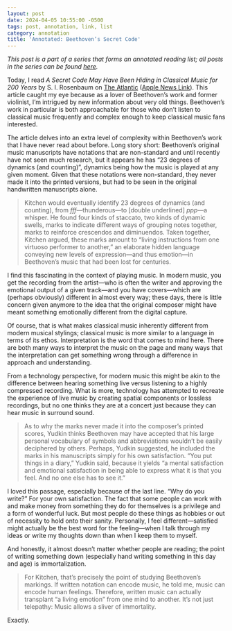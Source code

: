 ```yaml
---
layout: post
date: 2024-04-05 10:55:00 -0500
tags: post, annotation, link, list
category: annotation
title: 'Annotated: Beethoven’s Secret Code'
---
```


*This post is a part of a series that forms an annotated reading list; all posts in the series can be found [here](https://engineeredeloquence.com/annotations).*
	
Today, I read *A Secret Code May Have Been Hiding in Classical Music for 200 Years* by S. I. Rosenbaum on [The Atlantic](https://www.theatlantic.com/science/archive/2024/04/beethoven-code-dynamics-manuscript/677964/) ([Apple News Link](https://apple.news/AE3ubXvaxTJGW7BP6VIdMZQ)). This article caught my eye because as a lover of Beethoven’s work and former violinist, I’m intrigued by new information about very old things. Beethoven’s work in particular is both approachable for those who don’t listen to classical music frequently and complex enough to keep classical music fans interested.

The article delves into an extra level of complexity within Beethoven’s work that I have never read about before. Long story short: Beethoven’s original music manuscripts have notations that are non-standard and until recently have not seen much research, but it appears he has “23 degrees of dynamics (and counting)”, dynamics being how the music is played at any given moment. Given that these notations were non-standard, they never made it into the printed versions, but had to be seen in the original handwritten manuscripts alone.

> Kitchen would eventually identify 23 degrees of dynamics (and counting), from *fff*—thunderous—to [double underlined] *ppp*—a whisper. He found four kinds of staccato, two kinds of dynamic swells, marks to indicate different ways of grouping notes together, marks to reinforce crescendos and diminuendos. Taken together, Kitchen argued, these marks amount to “living instructions from one virtuoso performer to another,” an elaborate hidden language conveying new levels of expression—and thus emotion—in Beethoven’s music that had been lost for centuries.

I find this fascinating in the context of playing music. In modern music, you get the recording from the artist—who is often the writer and approving the emotional output of a given track—and you have covers—which are (perhaps obviously) different in almost every way; these days, there is little concern given anymore to the idea that the original composer might have meant something emotionally different from the digital capture.

Of course, that is what makes classical music inherently different from modern musical stylings; classical music is more similar to a language in terms of its ethos. Interpretation is the word that comes to mind here. There are both many ways to interpret the music on the page and many ways that the interpretation can get something wrong through a difference in approach and understanding.

From a technology perspective, for modern music this might be akin to the difference between hearing something live versus listening to a highly compressed recording. What is more, technology has attempted to recreate the experience of live music by creating spatial components or lossless recordings, but no one thinks they are at a concert just because they can hear music in surround sound.

> As to why the marks never made it into the composer’s printed scores, Yudkin thinks Beethoven may have accepted that his large personal vocabulary of symbols and abbreviations wouldn’t be easily deciphered by others. Perhaps, Yudkin suggested, he included the marks in his manuscripts simply for his own satisfaction. “You put things in a diary,” Yudkin said, because it yields “a mental satisfaction and emotional satisfaction in being able to express what it is that you feel. And no one else has to see it.”

I loved this passage, especially because of the last line. “Why do you write?” For your own satisfaction. The fact that some people can work with and make money from something they do for themselves is a privilege and a form of wonderful luck. But most people do these things as hobbies or out of necessity to hold onto their sanity. Personally, I feel different—satisfied might actually be the best word for the feeling—when I talk through my ideas or write my thoughts down than when I keep them to myself.

And honestly, it almost doesn’t matter whether people are reading; the point of writing something down (especially hand writing something in this day and age) is immortalization.

> For Kitchen, that’s precisely the point of studying Beethoven’s markings. If written notation can encode music, he told me, music can encode human feelings. Therefore, written music can actually transplant “a living emotion” from one mind to another. It’s not just telepathy: Music allows a sliver of immortality.

Exactly.